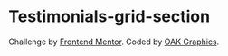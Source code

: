 # Testimonials-grid-section

Challenge by [Frontend Mentor](https://www.frontendmentor.io). Coded by [OAK Graphics](https://www.instagram.com/OAK_Graphics).